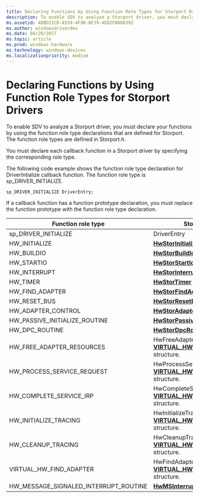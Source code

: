 ```yaml
---
title: Declaring Functions by Using Function Role Types for Storport Drivers
description: To enable SDV to analyze a Storport driver, you must declare your functions by using the function role type declarations that are defined for Storport. The function role types are defined in Storport.h.
ms.assetid: 40BD11CD-A559-4F90-BF39-4ED2FB800392
ms.author: windowsdriverdev
ms.date: 04/20/2017
ms.topic: article
ms.prod: windows-hardware
ms.technology: windows-devices
ms.localizationpriority: medium
---
```


# Declaring Functions by Using Function Role Types for Storport Drivers


To enable SDV to analyze a Storport driver, you must declare your functions by using the function role type declarations that are defined for Storport. The function role types are defined in Storport.h.

You must declare each callback function in a Storport driver by specifying the corresponding role type.

The following code example shows the function role type declaration for DriverIntialize callback function. The function role type is sp\_DRIVER\_INITIALIZE.

```
sp_DRIVER_INITIALIZE DriverEntry;
```

If a callback function has a function prototype declaration, you must replace the function prototype with the function role type declaration.

| Function role type                        | Storport routine                                                                                                               |
|-------------------------------------------|--------------------------------------------------------------------------------------------------------------------------------|
| sp\_DRIVER\_INITIALIZE                    | DriverEntry                                                                                                                    |
| HW\_INITIALIZE                            | [**HwStorInitialize**](https://msdn.microsoft.com/library/windows/hardware/ff557396)                                                                               |
| HW\_BUILDIO                               | [**HwStorBuildIo**](https://msdn.microsoft.com/library/windows/hardware/ff557369)                                                                                     |
| HW\_STARTIO                               | [**HwStorStartIo**](https://msdn.microsoft.com/library/windows/hardware/ff557423)                                                                                     |
| HW\_INTERRUPT                             | [**HwStorInterrupt**](https://msdn.microsoft.com/library/windows/hardware/ff557403)                                                                                 |
| HW\_TIMER                                 | [**HwStorTimer**](https://msdn.microsoft.com/library/windows/hardware/ff557426)                                                                                         |
| HW\_FIND\_ADAPTER                         | [**HwStorFindAdapter**](https://msdn.microsoft.com/library/windows/hardware/ff557390)                                                                             |
| HW\_RESET\_BUS                            | [**HwStorResetBus**](https://msdn.microsoft.com/library/windows/hardware/ff557415)                                                                                   |
| HW\_ADAPTER\_CONTROL                      | [**HwStorAdapterControl**](https://msdn.microsoft.com/library/windows/hardware/ff557365)                                                                       |
| HW\_PASSIVE\_INITIALIZE\_ROUTINE          | [**HwStorPassiveInitializeRoutine**](https://msdn.microsoft.com/library/windows/hardware/ff557407)                                                   |
| HW\_DPC\_ROUTINE                          | [**HwStorDpcRoutine**](https://msdn.microsoft.com/library/windows/hardware/ff557383)                                                                               |
| HW\_FREE\_ADAPTER\_RESOURCES              | HwFreeAdapterResources part of the [**VIRTUAL\_HW\_INITIALIZATION\_DATA**](https://msdn.microsoft.com/library/windows/hardware/ff568010) structure.  |
| HW\_PROCESS\_SERVICE\_REQUEST             | HwProcessServiceRequest part of the [**VIRTUAL\_HW\_INITIALIZATION\_DATA**](https://msdn.microsoft.com/library/windows/hardware/ff568010) structure. |
| HW\_COMPLETE\_SERVICE\_IRP                | HwCompleteServiceIrp part of the [**VIRTUAL\_HW\_INITIALIZATION\_DATA**](https://msdn.microsoft.com/library/windows/hardware/ff568010) structure.    |
| HW\_INITIALIZE\_TRACING                   | HwInitializeTracing part of the [**VIRTUAL\_HW\_INITIALIZATION\_DATA**](https://msdn.microsoft.com/library/windows/hardware/ff568010) structure.     |
| HW\_CLEANUP\_TRACING                      | HwCleanupTracing part of the [**VIRTUAL\_HW\_INITIALIZATION\_DATA**](https://msdn.microsoft.com/library/windows/hardware/ff568010) structure.        |
| VIRTUAL\_HW\_FIND\_ADAPTER                | HwFindAdapter part of the [**VIRTUAL\_HW\_INITIALIZATION\_DATA**](https://msdn.microsoft.com/library/windows/hardware/ff568010) structure.           |
| HW\_MESSAGE\_SIGNALED\_INTERRUPT\_ROUTINE | [**HwMSInterruptRoutine**](https://msdn.microsoft.com/library/windows/hardware/ff557268)                                                                       |

 

 

 






